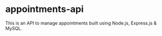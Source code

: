 # appointments-api
This is an API to manage appointments built using Node.js, Express.js &amp; MySQL.
